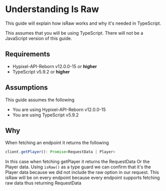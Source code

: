 # Understanding Is Raw

This guide will explain how isRaw works and why it's needed in TypeScript.

This assumes that you will be using TypeScript. There will not be a JavaScript version of this guide.

## Requirements

- Hypixel-API-Reborn v12.0.0-15 or **higher**
- TypeScript v5.9.2 or **higher**

## Assumptions

This guide assumes the following

- You are using Hypixel-API-Reborn v12.0.0-15
- You are using TypeScript v5.9.2

## Why

When fetching an endpoint it returns the following

```TypeScript
client.getPlayer(): Promise<RequestData | Player>
```

In this case when fetching getPlayer it returns the RequestData Or the Player data. Using `isRaw()` as a type guard we
can confirm that it's the Player data because we did not include the raw option in our request. This isRaw will be on
every endpoint because every endpoint supports fetching raw data thus returning RequestData
